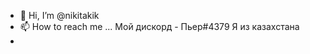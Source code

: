 - 👋 Hi, I’m @nikitakik
- 📫 How to reach me ...  Мой дискорд -  Пьер#4379
Я из казахстана
-  
<!---
nikitakikita/nikitakikita is a ✨ special ✨ repository because its `README.md` (this file) appears on your GitHub profile.
You can click the Preview link to take a look at your changes.
--->
